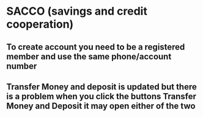 # SACCO (savings and credit cooperation)
## To create account you need to be a registered member and use the same  phone/account number 
## Transfer Money and deposit is updated but there is a problem when you click the buttons Transfer Money and Deposit it may open either of the two
